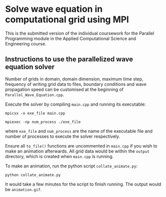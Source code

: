 # Solve wave equation in computational grid using MPI

This is the submitted version of the individual coursework for the Parallel Programming module in the Applied Computational Science and Engineering course.

## Instructions to use the parallelized wave equation solver

Number of grids in domain, domain dimension, maximum time step, frequency of writing grid data to files, boundary conditions and wave propagation speed can be customised at the beginning of `Parallel_Wave_Equation.cpp`.

Execute the solver by compiling `main.cpp` and running its executable:

```mpicxx -o exe_file main.cpp```

```mpiexec -np num_process ./exe_file```

where `exe_file` and `num_process` are the name of the executable file and number of processes to execute the solver respectively.

Ensure all `to_file()` functions are uncommented in `main.cpp` if you wish to make an animation afterwards. All grid data would be within the `output` directory, which is created when `main.cpp` is running.

To make an animation, run the python script `collate_animate.py`:

```python collate_animate.py```

It would take a few minutes for the script to finish running. The output would be `animation.gif`.

